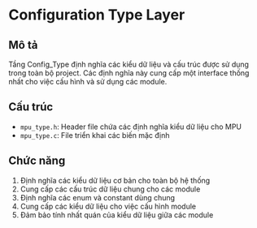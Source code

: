 # Configuration Type Layer

## Mô tả
Tầng Config_Type định nghĩa các kiểu dữ liệu và cấu trúc được sử dụng trong toàn bộ project. Các định nghĩa này cung cấp một interface thống nhất cho việc cấu hình và sử dụng các module.

## Cấu trúc
- `mpu_type.h`: Header file chứa các định nghĩa kiểu dữ liệu cho MPU
- `mpu_type.c`: File triển khai các biến mặc định

## Chức năng
1. Định nghĩa các kiểu dữ liệu cơ bản cho toàn bộ hệ thống
2. Cung cấp các cấu trúc dữ liệu chung cho các module
3. Định nghĩa các enum và constant dùng chung
4. Cung cấp các kiểu dữ liệu cho việc cấu hình module
5. Đảm bảo tính nhất quán của kiểu dữ liệu giữa các module

